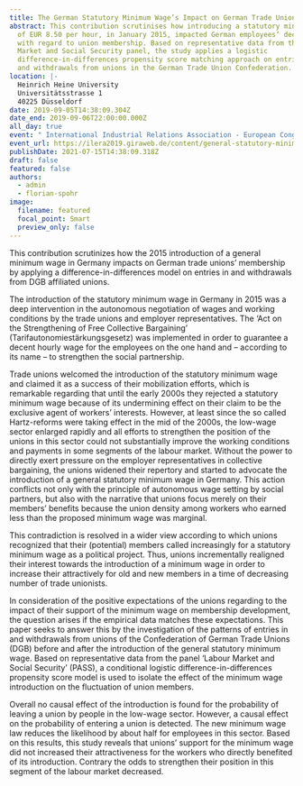 ```yaml
---
title: The German Statutory Minimum Wage’s Impact on German Trade Unions’ Membership
abstract: This contribution scrutinises how introducing a statutory minimum wage
  of EUR 8.50 per hour, in January 2015, impacted German employees’ decision
  with regard to union membership. Based on representative data from the Labour
  Market and Social Security panel, the study applies a logistic
  difference-in-differences propensity score matching approach on entries into
  and withdrawals from unions in the German Trade Union Confederation.
location: |-
  Heinrich Heine University
  Universitätsstrasse 1
  40225 Düsseldorf
date: 2019-09-05T14:38:09.304Z
date_end: 2019-09-06T22:00:00.000Z
all_day: true
event: " International Industrial Relations Association - European Congress 2019"
event_url: https://ilera2019.giraweb.de/content/general-statutory-minimum-wage%E2%80%99s-impact-german-trade-unions%E2%80%99-membership
publishDate: 2021-07-15T14:38:09.318Z
draft: false
featured: false
authors:
  - admin
  - florian-spohr
image:
  filename: featured
  focal_point: Smart
  preview_only: false
---
```

This contribution scrutinizes how the 2015 introduction of a general minimum wage in Germany impacts on German trade unions’ membership by applying a difference-in-differences model on entries in and withdrawals from DGB affiliated unions.

The introduction of the statutory minimum wage in Germany in 2015 was a deep intervention in the autonomous negotiation of wages and working conditions by the trade unions and employer representatives. The ‘Act on the Strengthening of Free Collective Bargaining’ (Tarifautonomiestärkungsgesetz) was implemented in order to guarantee a decent hourly wage for the employees on the one hand and – according to its name – to strengthen the social partnership.

Trade unions welcomed the introduction of the statutory minimum wage and claimed it as a success of their mobilization efforts, which is remarkable regarding that until the early 2000s they rejected a statutory minimum wage because of its undermining effect on their claim to be the exclusive agent of workers’ interests. However, at least since the so called Hartz-reforms were taking effect in the mid of the 2000s, the low-wage sector enlarged rapidly and all efforts to strengthen the position of the unions in this sector could not substantially improve the working conditions and payments in some segments of the labour market. Without the power to directly exert pressure on the employer representatives in collective bargaining, the unions widened their repertory and started to advocate the introduction of a general statutory minimum wage in Germany. This action conflicts not only with the principle of autonomous wage setting by social partners, but also with the narrative that unions focus merely on their members’ benefits because the union density among workers who earned less than the proposed minimum wage was marginal.

This contradiction is resolved in a wider view according to which unions recognized that their (potential) members called increasingly for a statutory minimum wage as a political project. Thus, unions incrementally realigned their interest towards the introduction of a minimum wage in order to increase their attractively for old and new members in a time of decreasing number of trade unionists.

In consideration of the positive expectations of the unions regarding to the impact of their support of the minimum wage on membership development, the question arises if the empirical data matches these expectations. This paper seeks to answer this by the investigation of the patterns of entries in and withdrawals from unions of the Confederation of German Trade Unions (DGB) before and after the introduction of the general statutory minimum wage. Based on representative data from the panel ‘Labour Market and Social Security’ (PASS), a conditional logistic difference-in-differences propensity score model is used to isolate the effect of the minimum wage introduction on the fluctuation of union members.

Overall no causal effect of the introduction is found for the probability of leaving a union by people in the low-wage sector. However, a causal effect on the probability of entering a union is detected. The new minimum wage law reduces the likelihood by about half for employees in this sector. Based on this results, this study reveals that unions’ support for the minimum wage did not increased their attractiveness for the workers who directly benefited of its introduction. Contrary the odds to strengthen their position in this segment of the labour market decreased.